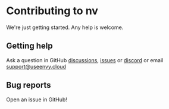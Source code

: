 # Contributing to nv

We're just getting started. Any help is welcome.

## Getting help

Ask a question in GitHub [discussions](https://github.com/envyhq/envy/discussions), [issues](https://github.com/envyhq/envy/issues) or [discord](https://discord.gg/tRmdFySx) or email [support@useenvy.cloud](mailto:support@useenvy.cloud)

## Bug reports

Open an issue in GitHub!
